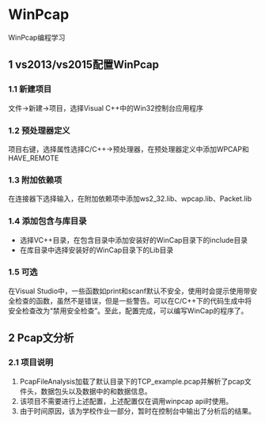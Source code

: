 # WinPcap
WinPcap编程学习

## 1 vs2013/vs2015配置WinPcap

### 1.1 新建项目
文件->新建->项目，选择Visual C++中的Win32控制台应用程序 

### 1.2 预处理器定义
项目右键，选择属性选择C/C++->预处理器，在预处理器定义中添加WPCAP和HAVE_REMOTE

### 1.3 附加依赖项
在连接器下选择输入，在附加依赖项中添加ws2_32.lib、wpcap.lib、Packet.lib

### 1.4 添加包含与库目录
- 选择VC++目录，在包含目录中添加安装好的WinCap目录下的include目录
- 在库目录中选择安装好的WinCap目录下的Lib目录

### 1.5 可选
在Visual Studio中，一些函数如print和scanf默认不安全，使用时会提示使用带安全检查的函数，虽然不是错误，但是一些警告。可以在C/C++下的代码生成中将安全检查改为“禁用安全检查”。至此，配置完成，可以编写WinCap的程序了。

## 2 Pcap文分析
### 2.1 项目说明
1. PcapFileAnalysis加载了默认目录下的TCP_example.pcap并解析了pcap文件头，数据包头以及数据中的和数据信息。
2. 该项目不需要进行上述配置，上述配置仅在调用winpcap api时使用。
3. 由于时间原因，该为学校作业一部分，暂时在控制台中输出了分析后的结果。
